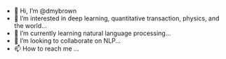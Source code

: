 - 👋 Hi, I’m @dmybrown
- 👀 I’m interested in deep learning, quantitative transaction, physics, and the world...
- 🌱 I’m currently learning natural language processing...
- 💞️ I’m looking to collaborate on NLP...
- 📫 How to reach me ...

<!---
dmybrown/dmybrown is a ✨ special ✨ repository because its `README.md` (this file) appears on your GitHub profile.
You can click the Preview link to take a look at your changes.
--->
